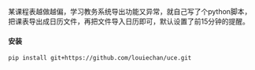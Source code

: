 某课程表越做越偏，学习教务系统导出功能又异常，就自己写了个python脚本，把课表导出成日历文件，再把文件导入日历即可，默认设置了前15分钟的提醒。

#### 安装
```bash
pip install git+https://github.com/louiechan/uce.git

```